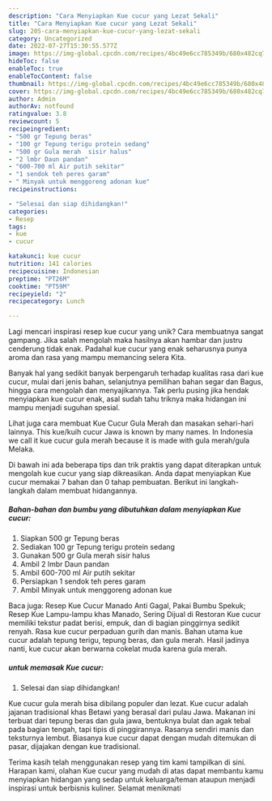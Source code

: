 ```yaml
---
description: "Cara Menyiapkan Kue cucur yang Lezat Sekali"
title: "Cara Menyiapkan Kue cucur yang Lezat Sekali"
slug: 205-cara-menyiapkan-kue-cucur-yang-lezat-sekali
category: Uncategorized
date: 2022-07-27T15:30:55.577Z
image: https://img-global.cpcdn.com/recipes/4bc49e6cc785349b/680x482cq70/kue-cucur-foto-resep-utama.jpg
hideToc: false
enableToc: true
enableTocContent: false
thumbnail: https://img-global.cpcdn.com/recipes/4bc49e6cc785349b/680x482cq70/kue-cucur-foto-resep-utama.jpg
cover: https://img-global.cpcdn.com/recipes/4bc49e6cc785349b/680x482cq70/kue-cucur-foto-resep-utama.jpg
author: Admin
authorAv: notfound
ratingvalue: 3.8
reviewcount: 5
recipeingredient:
- "500 gr Tepung beras"
- "100 gr Tepung terigu protein sedang"
- "500 gr Gula merah  sisir halus"
- "2 lmbr Daun pandan"
- "600-700 ml Air putih sekitar"
- "1 sendok teh peres garam"
- " Minyak untuk menggoreng adonan kue"
recipeinstructions:

- "Selesai dan siap dihidangkan!"
categories:
- Resep
tags:
- kue
- cucur

katakunci: kue cucur 
nutrition: 141 calories
recipecuisine: Indonesian
preptime: "PT26M"
cooktime: "PT59M"
recipeyield: "2"
recipecategory: Lunch

---
```





Lagi mencari inspirasi resep kue cucur yang unik? Cara membuatnya sangat gampang. Jika salah mengolah maka hasilnya akan hambar dan justru cenderung tidak enak. Padahal kue cucur yang enak seharusnya punya aroma dan rasa yang mampu memancing selera Kita.





Banyak hal yang sedikit banyak berpengaruh terhadap kualitas rasa dari kue cucur, mulai dari jenis bahan, selanjutnya pemilihan bahan segar dan Bagus, hingga cara mengolah dan menyajikannya. Tak perlu pusing jika hendak menyiapkan kue cucur enak,      asal sudah tahu triknya maka hidangan ini mampu menjadi suguhan spesial.














Lihat juga cara membuat Kue Cucur Gula Merah dan masakan sehari-hari lainnya. This kue/kuih cucur Jawa is known by many names. In Indonesia we call it kue cucur gula merah because it is made with gula merah/gula Melaka.






Di bawah ini ada beberapa tips dan trik praktis yang dapat diterapkan untuk mengolah kue cucur yang siap dikreasikan. Anda dapat menyiapkan Kue cucur memakai 7 bahan dan 0 tahap pembuatan. Berikut ini langkah-langkah dalam membuat hidangannya.

<!--inarticleads1-->

##### Bahan-bahan dan bumbu yang dibutuhkan dalam menyiapkan Kue cucur:

1. Siapkan 500 gr Tepung beras
1. Sediakan 100 gr Tepung terigu protein sedang
1. Gunakan 500 gr Gula merah  sisir halus
1. Ambil 2 lmbr Daun pandan
1. Ambil 600-700 ml Air putih sekitar
1. Persiapkan 1 sendok teh peres garam
1. Ambil  Minyak untuk menggoreng adonan kue


Baca juga: Resep Kue Cucur Manado Anti Gagal, Pakai Bumbu Spekuk; Resep Kue Lampu-lampu khas Manado, Sering Dijual di Restoran Kue cucur memiliki tekstur padat berisi, empuk, dan di bagian pinggirnya sedikit renyah. Rasa kue cucur perpaduan gurih dan manis. Bahan utama kue cucur adalah tepung terigu, tepung beras, dan gula merah. Hasil jadinya nanti, kue cucur akan berwarna cokelat muda karena gula merah. 

<!--inarticleads2-->

#####  untuk memasak Kue cucur:


1. Selesai dan siap dihidangkan!

Kue cucur gula merah bisa dibilang populer dan lezat. Kue cucur adalah jajanan tradisional khas Betawi yang berasal dari pulau Jawa. Makanan ini terbuat dari tepung beras dan gula jawa, bentuknya bulat dan agak tebal pada bagian tengah, tapi tipis di pinggirannya. Rasanya sendiri manis dan teksturnya lembut. Biasanya kue cucur dapat dengan mudah ditemukan di pasar, dijajakan dengan kue tradisional. 

Terima kasih telah menggunakan resep yang tim kami tampilkan di sini. Harapan kami, olahan Kue cucur yang mudah di atas dapat membantu kamu menyiapkan hidangan yang sedap untuk keluarga/teman ataupun menjadi inspirasi untuk berbisnis kuliner. Selamat menikmati
